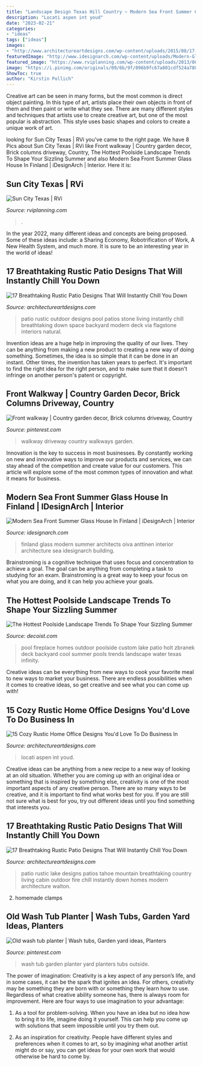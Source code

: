 ```yaml
---
title: "Landscape Design Texas Hill Country ~ Modern Sea Front Summer Glass House In Finland"
description: "Locati aspen int youd"
date: "2023-02-21"
categories:
- "ideas"
tags: ["ideas"]
images:
- "http://www.architectureartdesigns.com/wp-content/uploads/2015/08/17-Breathtaking-Rustic-Patio-Designs-That-Will-Instantly-Chill-You-Down-11.jpg"
featuredImage: "http://www.idesignarch.com/wp-content/uploads/Modern-Glass-House-Finland_8.jpg"
featured_image: "https://www.rviplanning.com/wp-content/uploads/2013/08/Sun-City-4-Entry.jpg"
image: "https://i.pinimg.com/originals/09/6b/9f/096b9fc67a801cdf524a788d2ce91389.jpg"
ShowToc: true
author: "Kirstin Pollich"
---
```



Creative art can be seen in many forms, but the most common is direct object painting. In this type of art, artists place their own objects in front of them and then paint or write what they see. There are many different styles and techniques that artists use to create creative art, but one of the most popular is abstraction. This style uses basic shapes and colors to create a unique work of art.

	

		
looking for Sun City Texas | RVi you've came to the right page. We have 8 Pics about Sun City Texas | RVi like Front walkway | Country garden decor, Brick columns driveway, Country, The Hottest Poolside Landscape Trends To Shape Your Sizzling Summer and also Modern Sea Front Summer Glass House In Finland | iDesignArch | Interior. Here it is:
		
    
## Sun City Texas | RVi

<img loading=lazy src="https://www.rviplanning.com/wp-content/uploads/2013/08/Sun-City-4-Entry.jpg" onerror="this.onerror=null;this.src='https://tse3.mm.bing.net/th?id=OIP.Ka_532VBFtRo0YR1LN-M8QHaEg&amp;pid=15.1';" alt="Sun City Texas | RVi">

_Source: rviplanning.com_

>. 

	

In the year 2022, many different ideas and concepts are being proposed. Some of these ideas include: a Sharing Economy, Robotrification of Work, A New Health System, and much more. It is sure to be an interesting year in the world of ideas!

    
## 17 Breathtaking Rustic Patio Designs That Will Instantly Chill You Down

<img loading=lazy src="https://www.architectureartdesigns.com/wp-content/uploads/2015/08/17-Breathtaking-Rustic-Patio-Designs-That-Will-Instantly-Chill-You-Down-13.jpg" onerror="this.onerror=null;this.src='https://tse3.mm.bing.net/th?id=OIP.zGqhs2ekDiBU438p-YgAfwHaFj&amp;pid=15.1';" alt="17 Breathtaking Rustic Patio Designs That Will Instantly Chill You Down">

_Source: architectureartdesigns.com_

>patio rustic outdoor designs pool patios stone living instantly chill breathtaking down space backyard modern deck via flagstone interiors natural. 

	

Invention ideas are a huge help in improving the quality of our lives. They can be anything from making a new product to creating a new way of doing something. Sometimes, the idea is so simple that it can be done in an instant. Other times, the invention has taken years to perfect. It's important to find the right idea for the right person, and to make sure that it doesn't infringe on another person's patent or copyright.

    
## Front Walkway | Country Garden Decor, Brick Columns Driveway, Country

<img loading=lazy src="https://i.pinimg.com/736x/39/e9/49/39e949cd58cc4d93453e067771cf2cf8--front-walkway-walkways.jpg" onerror="this.onerror=null;this.src='https://tse1.mm.bing.net/th?id=OIP.ANWIgNsB-rt72ms4O_UNPAHaJ3&amp;pid=15.1';" alt="Front walkway | Country garden decor, Brick columns driveway, Country">

_Source: pinterest.com_

>walkway driveway country walkways garden. 

	

Innovation is the key to success in most businesses. By constantly working on new and innovative ways to improve our products and services, we can stay ahead of the competition and create value for our customers. This article will explore some of the most common types of innovation and what it means for business.

    
## Modern Sea Front Summer Glass House In Finland | IDesignArch | Interior

<img loading=lazy src="http://www.idesignarch.com/wp-content/uploads/Modern-Glass-House-Finland_8.jpg" onerror="this.onerror=null;this.src='https://tse2.mm.bing.net/th?id=OIP.9tvs3vS45woVjCDQxHDRbgHaGn&amp;pid=15.1';" alt="Modern Sea Front Summer Glass House In Finland | iDesignArch | Interior">

_Source: idesignarch.com_

>finland glass modern summer architects oiva anttinen interior architecture sea idesignarch building. 

	

Brainstroming is a cognitive technique that uses focus and concentration to achieve a goal. The goal can be anything from completing a task to studying for an exam. Brainstroming is a great way to keep your focus on what you are doing, and it can help you achieve your goals.

    
## The Hottest Poolside Landscape Trends To Shape Your Sizzling Summer

<img loading=lazy src="http://cdn.decoist.com/wp-content/uploads/2014/06/Outdoor-fireplace-and-pool-design-that-serves-you-well-in-winter-as-well.jpg" onerror="this.onerror=null;this.src='https://tse1.mm.bing.net/th?id=OIP.4mhn1wY2JTtPH42mYLaycQHaHL&amp;pid=15.1';" alt="The Hottest Poolside Landscape Trends To Shape Your Sizzling Summer">

_Source: decoist.com_

>pool fireplace homes outdoor poolside custom lake patio holt zbranek deck backyard cool summer pools trends landscape water texas infinity. 

	

Creative ideas can be everything from new ways to cook your favorite meal to new ways to market your business. There are endless possibilities when it comes to creative ideas, so get creative and see what you can come up with!

    
## 15 Cozy Rustic Home Office Designs You&#039;d Love To Do Business In

<img loading=lazy src="https://www.architectureartdesigns.com/wp-content/uploads/2020/01/15-Cozy-Rustic-Home-Office-Designs-Youd-Love-To-Do-Business-In-11.jpg" onerror="this.onerror=null;this.src='https://tse1.mm.bing.net/th?id=OIP.NnJv2a__WLwWpiUsYZIqRQHaKc&amp;pid=15.1';" alt="15 Cozy Rustic Home Office Designs You&#039;d Love To Do Business In">

_Source: architectureartdesigns.com_

>locati aspen int youd. 

	

Creative ideas can be anything from a new recipe to a new way of looking at an old situation. Whether you are coming up with an original idea or something that is inspired by something else, creativity is one of the most important aspects of any creative person. There are so many ways to be creative, and it is important to find what works best for you. If you are still not sure what is best for you, try out different ideas until you find something that interests you.

    
## 17 Breathtaking Rustic Patio Designs That Will Instantly Chill You Down

<img loading=lazy src="http://www.architectureartdesigns.com/wp-content/uploads/2015/08/17-Breathtaking-Rustic-Patio-Designs-That-Will-Instantly-Chill-You-Down-11.jpg" onerror="this.onerror=null;this.src='https://tse3.mm.bing.net/th?id=OIP.yDjuXxCY2gYA1jcIyLUSuwHaFL&amp;pid=15.1';" alt="17 Breathtaking Rustic Patio Designs That Will Instantly Chill You Down">

_Source: architectureartdesigns.com_

>patio rustic lake designs patios tahoe mountain breathtaking country living cabin outdoor fire chill instantly down homes modern architecture walton. 

	

2. homemade clamps

    
## Old Wash Tub Planter | Wash Tubs, Garden Yard Ideas, Planters

<img loading=lazy src="https://i.pinimg.com/originals/09/6b/9f/096b9fc67a801cdf524a788d2ce91389.jpg" onerror="this.onerror=null;this.src='https://tse1.mm.bing.net/th?id=OIP.zZCfCDgj_tiIZluBAj3QzwHaJ4&amp;pid=15.1';" alt="Old wash tub planter | Wash tubs, Garden yard ideas, Planters">

_Source: pinterest.com_

>wash tub garden planter yard planters tubs outside. 

	

The power of imagination:
Creativity is a key aspect of any person’s life, and in some cases, it can be the spark that ignites an idea. For others, creativity may be something they are born with or something they learn how to use. Regardless of what creative ability someone has, there is always room for improvement. Here are four ways to use imagination to your advantage: 
1. As a tool for problem-solving. When you have an idea but no idea how to bring it to life, imagine doing it yourself. This can help you come up with solutions that seem impossible until you try them out.

2. As an inspiration for creativity. People have different styles and preferences when it comes to art, so by imagining what another artist might do or say, you can get ideas for your own work that would otherwise be hard to come by.

